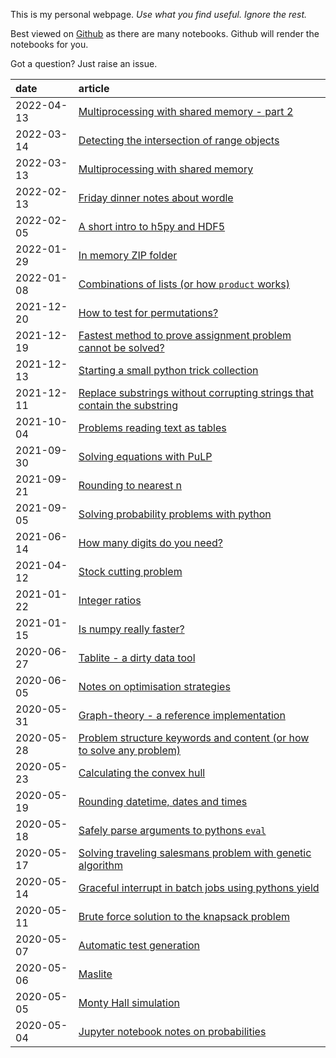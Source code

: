 
This is my personal webpage. _Use what you find useful. Ignore the rest._

Best viewed on [Github](https://github.com/root-11/root-11.github.io) as there are many notebooks.
Github will render the notebooks for you.

Got a question? Just raise an issue.


| date       | article                                                                                                                  |
|:-----------|:-------------------------------------------------------------------------------------------------------------------------|
| 2022-04-13 | [Multiprocessing with shared memory - part 2](content/multiprocessing_w_shared_memory2.ipynb)                            |
| 2022-03-14 | [Detecting the intersection of range objects](content/comparing_ranges.ipynb)                                            |
| 2022-03-13 | [Multiprocessing with shared memory](content/multiprocessing_w_shared_memory.ipynb)                                      |
| 2022-02-13 | [Friday dinner notes about wordle](content/autowordle.ipynb)                                                             |
| 2022-02-05 | [A short intro to h5py and HDF5](content/short_intro_to_hdf5.ipynb)                                                      |
| 2022-01-29 | [In memory ZIP folder](content/in_memory_zip.ipynb)                                                                      |
| 2022-01-08 | [Combinations of lists (or how `product` works)](content/combinations.ipynb)                                             |
| 2021-12-20 | [How to test for permutations?](content/testing_permutations.ipynb)                                                      |
| 2021-12-19 | [Fastest method to prove assignment problem cannot be solved?](content/assignment_problem_not_solvable.ipynb)            |
| 2021-12-13 | [Starting a small python trick collection](content/python_neat_trick_collection.ipynb)                                   |
| 2021-12-11 | [Replace substrings without corrupting strings that contain the substring](content/replace_text.ipynb)                   |
| 2021-10-04 | [Problems reading text as tables](content/problems_with_csv.ipynb)                                                       |
| 2021-09-30 | [Solving equations with PuLP](content/solving_equations_with_pulp.ipynb)                                                 |
| 2021-09-21 | [Rounding to nearest n](content/round_to_nearest_n.ipynb)                                                                |
| 2021-09-05 | [Solving probability problems with python](content/probabilities_with_python.ipynb)                                      |
| 2021-06-14 | [How many digits do you need?](content/how_many_digits_do_you_need.ipynb)                                                |
| 2021-04-12 | [Stock cutting problem](content/stock_cutting.ipynb)                                                                     |
| 2021-01-22 | [Integer ratios](content/integer_ratios.ipynb)                                                                           |
| 2021-01-15 | [Is numpy really faster?](content/is_numpy_always_faster.ipynb)                                                          |
| 2020-06-27 | [Tablite - a dirty data tool](content/tablite.ipynb)                                                                     |
| 2020-06-05 | [Notes on optimisation strategies](content/notes_on_optimization_strategies.ipynb)                                       |
| 2020-05-31 | [Graph-theory - a reference implementation](content/graph-theory.ipynb)                                                  |
| 2020-05-28 | [Problem structure keywords and content (or how to solve any problem)](content/problem_structure_keyword_contents.ipynb) |
| 2020-05-23 | [Calculating the convex hull](content/convex_hull.ipynb)                                                                 |
| 2020-05-19 | [Rounding datetime, dates and times](content/rounding_date_and_times.ipynb)                                              |
| 2020-05-18 | [Safely parse arguments to pythons <code>eval</code>](content/safe_eval.ipynb)                                           |
| 2020-05-17 | [Solving traveling salesmans problem with genetic algorithm](content/tsp_w_ga.ipynb)                                     |
| 2020-05-14 | [Graceful interrupt in batch jobs using pythons yield](content/graceful_interrupt_using_yield.ipynb)                     |
| 2020-05-11 | [Brute force solution to the knapsack problem](content/brute_force_knapsack.ipynb)                                       |
| 2020-05-07 | [Automatic test generation](content/automatic_test_generation.ipynb)                                                     |
| 2020-05-06 | [Maslite](content/maslite.ipynb)                                                                                         |
| 2020-05-05 | [Monty Hall simulation](content/monty_hall_simulation.ipynb)                                                             |
| 2020-05-04 | [Jupyter notebook notes on probabilities](content/notes_on_probabilities.ipynb)                                          |


